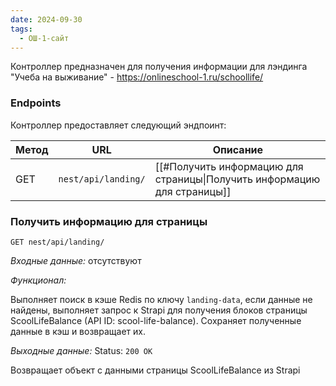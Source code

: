 ```yaml
---
date: 2024-09-30
tags:
  - ОШ-1-сайт
---
```

Контроллер предназначен для получения информации для лэндинга "Учеба на выживание" - https://onlineschool-1.ru/schoollife/

### Endpoints

Контроллер предоставляет следующий эндпоинт:

| Метод | URL                 | Описание                                                                |
| ----- | ------------------- | ----------------------------------------------------------------------- |
| GET   | `nest/api/landing/` | [[#Получить информацию для страницы\|Получить информацию для страницы]] |

### Получить информацию для страницы

`GET nest/api/landing/`

*Входные данные:* отсутствуют

*Функционал:*

Выполняет поиск в кэше Redis по ключу `landing-data`, если данные не найдены, выполняет запрос к Strapi для получения блоков страницы ScoolLifeBalance (API ID: scool-life-balance). Сохраняет полученные данные в кэш и возвращает их.

*Выходные данные:* Status: `200 OK`

Возвращает объект с данными страницы ScoolLifeBalance из Strapi